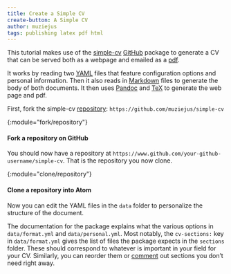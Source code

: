 ```yaml
---
title: Create a Simple CV
create-button: A Simple CV
author: muziejus
tags: publishing latex pdf html 
---
```


This tutorial makes use of the
[simple-cv](http://github.com/muziejus/simple-cv) [GitHub](/whatis/github)
package to generate a CV that can be served both as a webpage and emailed as a
[pdf](/whatis/pdf).

It works by reading two [YAML](/whatis/yaml) files that feature configuration
options and personal information. Then it also reads in
[Markdown](/whatis/markdown) files to generate the body of both documents. It
then uses [Pandoc](/whatis/pandoc) and [TeX](/whatis/tex) to generate the web
page and pdf. 

First, fork the simple-cv [repository](/whatis/repository):
`https://github.com/muziejus/simple-cv`

{:module="fork/repository"}
#### Fork a repository on GitHub

You should now have a repository at
`https://www.github.com/your-github-username/simple-cv`. That is the repository
you now clone.

{:module="clone/repository"}
#### Clone a repository into Atom

Now you can edit the YAML files in the `data` folder to personalize the
structure of the document.

The documentation for the package explains what the various options in
`data/format.yml` and `data/personal.yml`. Most notably, the `cv-sections:`
key in `data/format.yml` gives the list of files the package expects in
the `sections` folder. These should correspond to whatever is important in
your field for your CV. Similarly, you can reorder them or
[comment](/whatis/comment) out sections you don’t need right away.


